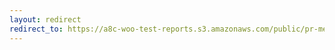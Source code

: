 ```yaml
---
layout: redirect
redirect_to: https://a8c-woo-test-reports.s3.amazonaws.com/public/pr-merge/43291/api/index.html
---
```

